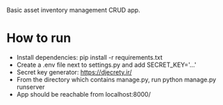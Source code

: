 Basic asset inventory management CRUD app.

# How to run

* Install dependencies: pip install -r requirements.txt
* Create a .env file next to settings.py and add SECRET_KEY='...'
* Secret key generator: https://djecrety.ir/
* From the directory which contains manage.py, run python manage.py runserver
* App should be reachable from localhost:8000/
